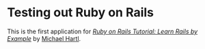 # Testing out Ruby on Rails

This is the first application for
[*Ruby on Rails Tutorial: Learn Rails by Example*](http://railstutorial.org/)
by [Michael Hartl](http://michaelhartl.com/).
